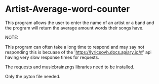 # Artist-Average-word-counter
This program allows the user to enter the name of an artist or a band and the program will return the average amount words their songs have.

NOTE:

This program can often take a long time to respond and may say not responding this is becuase of the 'https://lyricsovh.docs.apiary.io/#' api having very slow response times for requests.

The requests and musicbrainzngs libraries need to be installed.

Only the pyton file needed.
